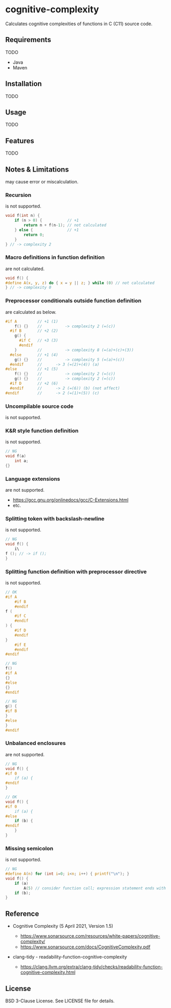# cognitive-complexity

Calculates cognitive complexities of functions in C (C11) source code.

## Requirements

TODO

* Java
* Maven

## Installation

TODO

## Usage

TODO

## Features

TODO

## Notes & Limitations

may cause error or miscalculation.

### Recursion

is not supported.

```c
void f(int n) {
    if (n > 0) {           // +1
        return n + f(n-1); // not calculated
    } else {               // +1
        return 0;
    }
} // -> complexity 2
```

### Macro definitions in function definition

are not calculated.

```c
void f() {
#define A(x, y, z) do { x = y || z; } while (0) // not calculated
} // -> complexity 0
```

### Preprocessor conditionals outside function definition

are calculated as below.

```c
#if A         // +1 (1)
    f() {}    //          -> complexity 2 (=(c))
  #if B       // +2 (2)
    g() {
      #if C   // +3 (3)
      #endif
    }         //          -> complexity 8 (=(a)+(c)+(3))
  #else       // +1 (4)
    g() {}    //          -> complexity 5 (=(a)+(c))
  #endif      //      -> 3 (=(2)+(4)) (a)
#else         // +1 (5)
    f() {}    //          -> complexity 2 (=(c))
    g() {}    //          -> complexity 2 (=(c))
  #if D       // +2 (6)
  #endif      //      -> 2 (=(6)) (b) (not affect)
#endif        //      -> 2 (=(1)+(5)) (c)
```

### Uncompilable source code

is not supported.

### K&R style function definition

is not supported.

```c
// NG
void f(a)
    int a;
{}
```

### Language extensions

are not supported.

* https://gcc.gnu.org/onlinedocs/gcc/C-Extensions.html
* etc.

### Splitting token with backslash-newline

is not supported.

```c
// NG
void f() {
    i\
f (); // -> if ();
}
```

### Splitting function definition with preprocessor directive

is not supported.

```c
// OK
#if A
    #if B
    #endif
f (
    #if C
    #endif
) {
    #if D
    #endif
}
    #if E
    #endif
#endif
```

```c
// NG
f()
#if A
{}
#else
{}
#endif

// NG
g() {
#if B
}
#else
}
#endif
```

### Unbalanced enclosures

are not supported.

```c
// NG
void f() {
#if 0
    if (a) {
#endif
}
```

```c
// OK
void f() {
#if 0
    if (a) {
#else
    if (b) {
#endif
    }
}
```

### Missing semicolon

is not supported.

```c
// NG
#define A(n) for (int i=0; i<n; i++) { printf("\n"); }
void f() {
    if (a)
        A(5) // consider function call; expression statement ends with semicolon.
    if (b);
}
```

## Reference

* Cognitive Complexity (5 April 2021, Version 1.5)
  * https://www.sonarsource.com/resources/white-papers/cognitive-complexity/
  * https://www.sonarsource.com/docs/CognitiveComplexity.pdf

* clang-tidy - readability-function-cognitive-complexity
  * https://clang.llvm.org/extra/clang-tidy/checks/readability-function-cognitive-complexity.html

## License

BSD 3-Clause License. See LICENSE file for details.

